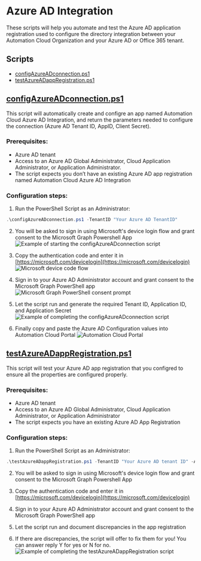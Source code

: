 # Azure AD Integration
These scripts will help you automate and test the Azure AD application registration used to configure the directory integration between your Automation Cloud Organization and your Azure AD or Office 365 tenant.

## Scripts
- [configAzureADconnection.ps1](##configAzureADconnection.ps1)
- [testAzureADappRegistration.ps1](##testAzureADappRegistration.ps1)

## [configAzureADconnection.ps1](configAzureADconnection.ps1)
This script will automatically create and configre an app named Automation Cloud Azure AD Integration, and return the parameters needed to configure the connection (Azure AD Tenant ID, AppID, Client Secret).

### Prerequisites: 
- Azure AD tenant 
- Access to an Azure AD Global Administrator, Cloud Application Administrator, or Application Administrator. 
- The script expects you don’t have an existing Azure AD app registration named Automation Cloud Azure AD Integration

### Configuration steps: 
1. Run the PowerShell Script as an Administrator:
```Powershell
.\configAzureADconnection.ps1 -TenantID "Your Azure AD TenantID"
```
2. You will be asked to sign in using Microsoft's device login flow and grant consent to the Microsoft Graph Powershell App
![Example of starting the configAzureADconnection script](\media\configPSexample1.png)


3. Copy the authentication code and enter it in [https://microsoft.com/devicelogin](https://microsoft.com/devicelogin)
![Microsoft device code flow](\media\msDeviceCode.png)

4. Sign in to your Azure AD Administrator account and grant consent to the Microsoft Graph PowerShell app
![Microsoft Graph PowerShell consent prompt](\media\msGraphPSConsent.png)

5. Let the script run and generate the required Tenant ID, Application ID, and Application Secret
![Example of completing the configAzureADconnection script](\media\configPSexample1.png)

6. Finally copy and paste the Azure AD Configuration values into Automation Cloud Portal
![Automation Cloud Portal](\media\automationCloudPortal.png)


## [testAzureADappRegistration.ps1](testAzureADappRegistration.ps1)
This script will test your Azure AD app registration that you configred to ensure all the properties are configured properly.

### Prerequisites: 
- Azure AD tenant 
- Access to an Azure AD Global Administrator, Cloud Application Administrator, or Application Administrator
- The script expects you have an existing Azure AD App Registration

### Configuration steps: 
1. Run the PowerShell Script as an Administrator:
```Powershell
.\testAzureADappRegistration.ps1 -TenantID "Your Azure AD tenant ID" -AppId "Your Automation Cloud Azure AD Integration application ID"
```

2. You will be asked to sign in using Microsoft's device login flow and grant consent to the Microsoft Graph Powershell App

3. Copy the authentication code and enter it in [https://microsoft.com/devicelogin](https://microsoft.com/devicelogin)

4. Sign in to your Azure AD Administrator account and grant consent to the Microsoft Graph PowerShell app

5. Let the script run and document discrepancies in the app registration

6. If there are discrepancies, the script will offer to fix them for you! You can answer reply Y for yes or N for no.
![Example of completing the testAzureADappRegistration script](\media\configPSexample1.png)